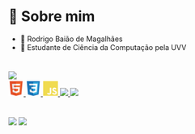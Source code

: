 # 👋 Sobre mim

 - 👨 Rodrigo Baião de Magalhães
 - 📖 Estudante de Ciência da Computação pela UVV

#
<div>
 <a href="https://github.com/baiudo">
 <img height="150em" src="https://github-readme-stats.vercel.app/api/top-langs/?username=baiudo&layout=compact&langs_count=7&theme=dark"/>
</div> 
<div>
 <img width="30vw" src="https://raw.githubusercontent.com/devicons/devicon/master/icons/html5/html5-original.svg"> 
 <img width="30vw" src="https://raw.githubusercontent.com/devicons/devicon/master/icons/css3/css3-original.svg"> 
 <img width="30vw" src="https://raw.githubusercontent.com/devicons/devicon/master/icons/javascript/javascript-plain.svg">
 <img width="30vw" src="https://icons-for-free.com/iff/png/256/development+logo+mysql+icon-1320184807686758112.png">
 <img width="30vw" src="https://img.icons8.com/?size=100&id=13441&format=png&color=000000">
</div>

#
<div>
 <a href="https://www.instagram.com/baiudo/" target="_blank"><img src="https://img.shields.io/badge/Instagram-E4405F?style=for-the-badge&logo=instagram&logoColor=black"></a>
 <a href="https://www.linkedin.com/in/rodrigo-magalhaes-ab335b1a2/" target="_blank"><img src="https://img.shields.io/badge/LinkedIn-0077B5?style=for-the-badge&logo=linkedin&logoColor=black"></a>
</div>
